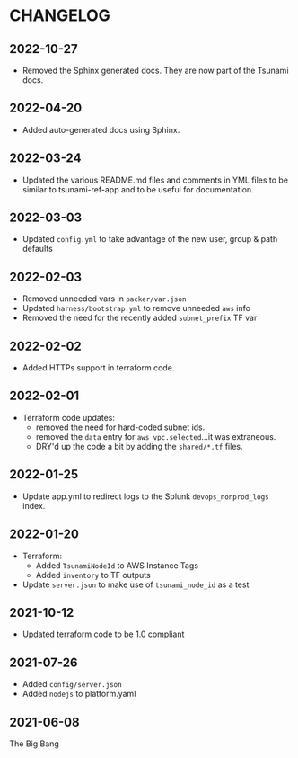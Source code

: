 # CHANGELOG

## 2022-10-27
* Removed the Sphinx generated docs. They are now part of the Tsunami docs.

## 2022-04-20
* Added auto-generated docs using Sphinx.

## 2022-03-24
* Updated the various README.md files and comments in YML files to be similar to
  tsunami-ref-app and to be useful for documentation.  

## 2022-03-03
* Updated `config.yml` to take advantage of the new user, group & path defaults

## 2022-02-03
* Removed unneeded vars in `packer/var.json`
* Updated `harness/bootstrap.yml` to remove unneeded `aws` info
* Removed the need for the recently added `subnet_prefix` TF var

## 2022-02-02
* Added HTTPs support in terraform code.
  
## 2022-02-01
* Terraform code updates:
    - removed the need for hard-coded subnet ids.
    - removed the `data` entry for `aws_vpc.selected`...it was extraneous.
    - DRY'd up the code a bit by adding the `shared/*.tf` files.

## 2022-01-25
* Update app.yml to redirect logs to the Splunk `devops_nonprod_logs` index.

## 2022-01-20
* Terraform:
  - Added `TsunamiNodeId` to AWS Instance Tags
  - Added `inventory` to TF outputs
* Update `server.json` to make use of `tsunami_node_id` as a test

## 2021-10-12
* Updated terraform code to be 1.0 compliant

## 2021-07-26
* Added `config/server.json`
* Added `nodejs` to platform.yaml

## 2021-06-08
The Big Bang
